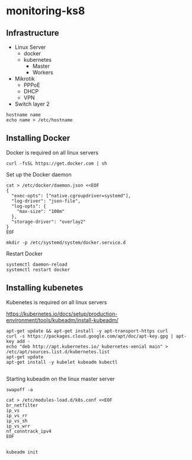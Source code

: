 # monitoring-ks8

## Infrastructure

- Linux Server
    - docker
    - kubernetes
        - Master
        - Workers
- Mikrotik
    - PPPoE
    - DHCP
    - VPN
- Switch layer 2

```
hostname name
echo name > /etc/hostname
```

## Installing Docker

Docker is required on all linux servers
```
curl -fsSL https://get.docker.com | sh
```
Set up the Docker daemon
```
cat > /etc/docker/daemon.json <<EOF
{
  "exec-opts": ["native.cgroupdriver=systemd"],
  "log-driver": "json-file",
  "log-opts": {
    "max-size": "100m"
  },
  "storage-driver": "overlay2"
}
EOF
```
```
mkdir -p /etc/systemd/system/docker.service.d
```
Restart Docker
```
systemctl daemon-reload
systemctl restart docker

```
## Installing kubenetes

Kubenetes is required on all linux servers

https://kubernetes.io/docs/setup/production-environment/tools/kubeadm/install-kubeadm/
```
apt-get update && apt-get install -y apt-transport-https curl
curl -s https://packages.cloud.google.com/apt/doc/apt-key.gpg | apt-key add -
echo "deb http://apt.kubernetes.io/ kubernetes-xenial main" > /etc/apt/sources.list.d/kubernetes.list
apt-get update
apt-get install -y kubelet kubeadm kubectl
```
##

Starting kubeadm on the linux master server
```
swapoff -a

cat > /etc/modules-load.d/k8s.conf <<EOF
br_netfilter
ip_vs
ip_vs_rr
ip_vs_sh
ip_vs_wrr
nf_conntrack_ipv4
EOF


kubeadm init
```


